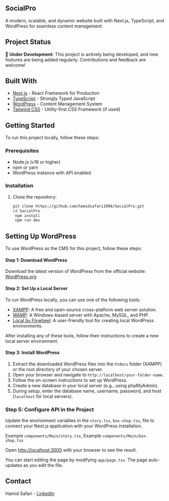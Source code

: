 ## SocialPro
A modern, scalable, and dynamic website built with Next.js, TypeScript, and WordPress for seamless content management.

## Project Status
🚧 **Under Development**: This project is actively being developed, and new features are being added regularly. Contributions and feedback are welcome!
## Built With
- [Next.js](https://nextjs.org/) - React Framework for Production
- [TypeScript](https://www.typescriptlang.org/) - Strongly Typed JavaScript
- [WordPress](https://wordpress.org/) - Content Management System
- [Tailwind CSS](https://tailwindcss.com/) - Utility-first CSS Framework (if used)

## Getting Started
To run this project locally, follow these steps:
### Prerequisites
- Node.js (v16 or higher)
- npm or yarn
- WordPress instance with API enabled

### Installation
1. Clone the repository:
   ```bash
   git clone https://github.com/hamidsafari1996/SocialPro.git
   cd SocialPro
	npm install
	npm run dev
    ```
## Setting Up WordPress
To use WordPress as the CMS for this project, follow these steps:
#### Step 1: Download WordPress
Download the latest version of WordPress from the official website:
[WordPress.org](https://wordpress.org/download/)
#### Step 2: Set Up a Local Server
To run WordPress locally, you can use one of the following tools:

- [XAMPP](https://www.apachefriends.org/index.html): A free and open-source cross-platform web server solution.
- [WAMP](https://www.wampserver.com/): A Windows-based server with Apache, MySQL, and PHP.
- [Local by Flywheel](https://localwp.com/): A user-friendly tool for creating local WordPress environments.

After installing any of these tools, follow their instructions to create a new local server environment.
#### Step 3: Install WordPress

1. Extract the downloaded WordPress files into the `htdocs` folder (XAMPP) or the root directory of your chosen server.
2. Open your browser and navigate to `http://localhost/your-folder-name`.
3. Follow the on-screen instructions to set up WordPress.
4. Create a new database in your local server (e.g., using phpMyAdmin).
5. During setup, enter the database name, username, password, and host (`localhost` for local servers).


### Step 5: Configure API in the Project
Update the environment variables in the `story.tsx`, `box-shop.tsx`, file to connect your Next.js application with your WordPress installation.

Example `components/Main/story.tsx`,
Example `components/Main/box-shop.tsx`


Open [http://localhost:3000](http://localhost:3000) with your browser to see the result.

You can start editing the page by modifying `app/page.tsx`. The page auto-updates as you edit the file.

## Contact
Hamid Safari - [LinkedIn](https://linkedin.com/in/hamidsafari)